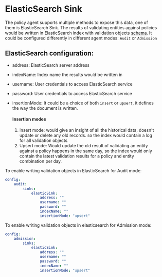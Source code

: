# ElasticSearch Sink
The policy agent supports multiple methods to expose this data, one of them is ElasticSearch Sink.
The results of validating entities against policies would be written in ElasticSearch index with validation objects [schema](schema.json). It could be configured differently in different agent modes: `Audit` or `Admission`

## ElasticSearch configuration:

- address: ElasticSearch server address

- indexName: Index name the results would be written in

- username: User credentials to access ElasticSearch service

- password: User credentials to access ElasticSearch service

- insertionMode: It could be a choice of both `insert` or `upsert`, it defines the way the document is written.
			 
	#### Insertion modes
	1. Insert mode: would give an insight of all the historical data, doesn't update or delete any old records. so the index would contain a log for all validation objects.
	2. Upsert mode: Would update the old result of validating an entity against a policy happens in the same day, so the index would only contain the latest validation results for a policy and entity combination per day.

To enable writing validation objects in ElasticSearch for Audit mode:
```yaml
config:
	audit:
		sinks:
			elasticSink:
				address: ""
				username: ""
				password: ""
				indexName: ""
				insertionMode: "upsert"
```
To enable writing validation objects in elasticsearch for Admission mode:
```yaml
config:
	admission:
		sinks:
			elasticSink:
				address: ""
				username: ""
				password: ""
				indexName: ""
				insertionMode: "upsert"
```